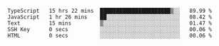 <!--START_SECTION:waka-->

```text
TypeScript   15 hrs 22 mins  ██████████████████████▒░░   89.99 %
JavaScript   1 hr 26 mins    ██░░░░░░░░░░░░░░░░░░░░░░░   08.42 %
Text         15 mins         ▒░░░░░░░░░░░░░░░░░░░░░░░░   01.47 %
SSH Key      0 secs          ░░░░░░░░░░░░░░░░░░░░░░░░░   00.06 %
HTML         0 secs          ░░░░░░░░░░░░░░░░░░░░░░░░░   00.06 %
```

<!--END_SECTION:waka-->


<!--
**Leorio21/Leorio21** is a ✨ _special_ ✨ repository because its `README.md` (this file) appears on your GitHub profile.

Here are some ideas to get you started:

- 🔭 I’m currently working on ...
- 🌱 I’m currently learning ...
- 👯 I’m looking to collaborate on ...
- 🤔 I’m looking for help with ...
- 💬 Ask me about ...
- 📫 How to reach me: ...
- 😄 Pronouns: ...
- ⚡ Fun fact: ...
-->
